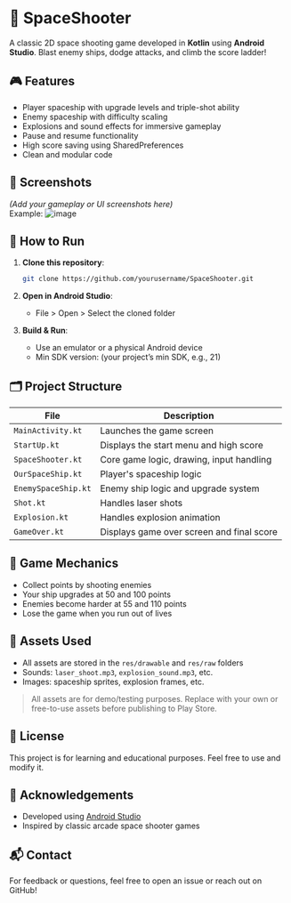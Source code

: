 # 🚀 SpaceShooter

A classic 2D space shooting game developed in **Kotlin** using **Android Studio**. Blast enemy ships, dodge attacks, and climb the score ladder!

## 🎮 Features

- Player spaceship with upgrade levels and triple-shot ability
- Enemy spaceship with difficulty scaling
- Explosions and sound effects for immersive gameplay
- Pause and resume functionality
- High score saving using SharedPreferences
- Clean and modular code

## 📸 Screenshots

*(Add your gameplay or UI screenshots here)*  
Example:
![image](https://github.com/user-attachments/assets/15056089-e73e-4e32-82d3-c30c4ff79a40)


## 🔧 How to Run

1. **Clone this repository**:
   ```bash
   git clone https://github.com/yourusername/SpaceShooter.git
   ```

2. **Open in Android Studio**:
   - File > Open > Select the cloned folder

3. **Build & Run**:
   - Use an emulator or a physical Android device
   - Min SDK version: (your project’s min SDK, e.g., 21)

## 🗂️ Project Structure

| File | Description |
|------|-------------|
| `MainActivity.kt` | Launches the game screen |
| `StartUp.kt` | Displays the start menu and high score |
| `SpaceShooter.kt` | Core game logic, drawing, input handling |
| `OurSpaceShip.kt` | Player's spaceship logic |
| `EnemySpaceShip.kt` | Enemy ship logic and upgrade system |
| `Shot.kt` | Handles laser shots |
| `Explosion.kt` | Handles explosion animation |
| `GameOver.kt` | Displays game over screen and final score |

## 🥇 Game Mechanics

- Collect points by shooting enemies
- Your ship upgrades at 50 and 100 points
- Enemies become harder at 55 and 110 points
- Lose the game when you run out of lives

## 📁 Assets Used

- All assets are stored in the `res/drawable` and `res/raw` folders
- Sounds: `laser_shoot.mp3`, `explosion_sound.mp3`, etc.
- Images: spaceship sprites, explosion frames, etc.

> All assets are for demo/testing purposes. Replace with your own or free-to-use assets before publishing to Play Store.

## 📜 License

This project is for learning and educational purposes. Feel free to use and modify it.

## 🙌 Acknowledgements

- Developed using [Android Studio](https://developer.android.com/studio)
- Inspired by classic arcade space shooter games

## 📬 Contact

For feedback or questions, feel free to open an issue or reach out on GitHub!
